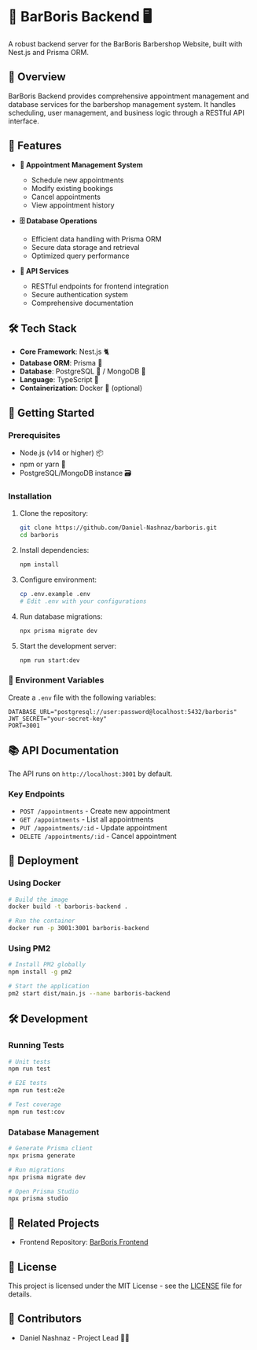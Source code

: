 # 💈 BarBoris Backend 🖥️

A robust backend server for the BarBoris Barbershop Website, built with Nest.js and Prisma ORM.

## 🌟 Overview

BarBoris Backend provides comprehensive appointment management and database services for the barbershop management system. It handles scheduling, user management, and business logic through a RESTful API interface.

## 🚀 Features

- **📅 Appointment Management System**
  - Schedule new appointments
  - Modify existing bookings
  - Cancel appointments
  - View appointment history

- **🗄️ Database Operations**
  - Efficient data handling with Prisma ORM
  - Secure data storage and retrieval
  - Optimized query performance

- **🔗 API Services**
  - RESTful endpoints for frontend integration
  - Secure authentication system
  - Comprehensive documentation

## 🛠️ Tech Stack

- **Core Framework**: Nest.js 🐈
- **Database ORM**: Prisma 🔺
- **Database**: PostgreSQL 🐘 / MongoDB 🍃
- **Language**: TypeScript 📘
- **Containerization**: Docker 🐳 (optional)

## 🏁 Getting Started

### Prerequisites

- Node.js (v14 or higher) 📦
- npm or yarn 🧶
- PostgreSQL/MongoDB instance 🗃️

### Installation

1. Clone the repository:
   ```bash
   git clone https://github.com/Daniel-Nashnaz/barboris.git
   cd barboris
   ```

2. Install dependencies:
   ```bash
   npm install
   ```

3. Configure environment:
   ```bash
   cp .env.example .env
   # Edit .env with your configurations
   ```

4. Run database migrations:
   ```bash
   npx prisma migrate dev
   ```

5. Start the development server:
   ```bash
   npm run start:dev
   ```

### 🔐 Environment Variables

Create a `.env` file with the following variables:

```env
DATABASE_URL="postgresql://user:password@localhost:5432/barboris"
JWT_SECRET="your-secret-key"
PORT=3001
```

## 📚 API Documentation

The API runs on `http://localhost:3001` by default.

### Key Endpoints

- `POST /appointments` - Create new appointment
- `GET /appointments` - List all appointments
- `PUT /appointments/:id` - Update appointment
- `DELETE /appointments/:id` - Cancel appointment

## 🚢 Deployment

### Using Docker

```bash
# Build the image
docker build -t barboris-backend .

# Run the container
docker run -p 3001:3001 barboris-backend
```

### Using PM2

```bash
# Install PM2 globally
npm install -g pm2

# Start the application
pm2 start dist/main.js --name barboris-backend
```

## 🛠️ Development

### Running Tests

```bash
# Unit tests
npm run test

# E2E tests
npm run test:e2e

# Test coverage
npm run test:cov
```

### Database Management

```bash
# Generate Prisma client
npx prisma generate

# Run migrations
npx prisma migrate dev

# Open Prisma Studio
npx prisma studio
```

## 🔗 Related Projects

- Frontend Repository: [BarBoris Frontend](https://github.com/Daniel-Nashnaz/barbershop-website)

## 📄 License

This project is licensed under the MIT License - see the [LICENSE](LICENSE) file for details.

## 👥 Contributors

- Daniel Nashnaz - Project Lead 👨‍💻
